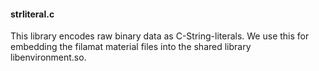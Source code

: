 
#### strliteral.c

This library encodes raw binary data as C-String-literals.
We use this for embedding the filamat material files into the shared library libenvironment.so.
